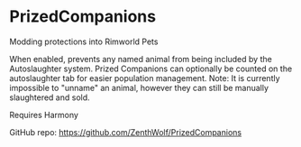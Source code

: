 # PrizedCompanions
Modding protections into Rimworld Pets

When enabled, prevents any named animal from being included by the Autoslaughter system. Prized Companions can optionally be counted on the autoslaughter tab for easier population management. Note: It is currently impossible to "unname" an animal, however they can still be manually slaughtered and sold.

Requires Harmony

GitHub repo:
https://github.com/ZenthWolf/PrizedCompanions